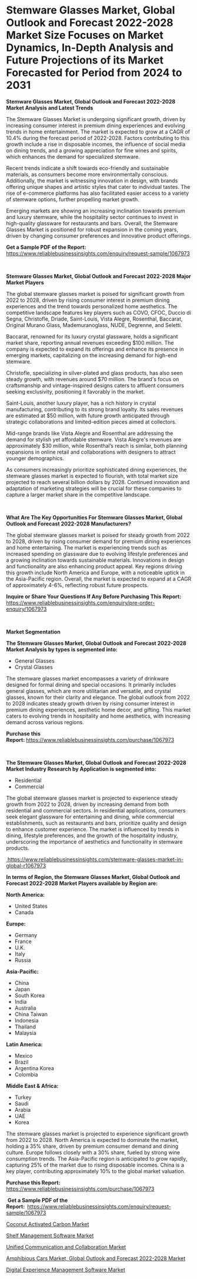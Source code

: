 <p><h1>Stemware Glasses Market, Global Outlook and Forecast 2022-2028 Market Size Focuses on Market Dynamics, In-Depth Analysis and Future Projections of its Market Forecasted for Period from 2024 to 2031</h1></p><p><strong>Stemware Glasses Market, Global Outlook and Forecast 2022-2028 Market Analysis and Latest Trends</strong></p>
<p><p>The Stemware Glasses Market is undergoing significant growth, driven by increasing consumer interest in premium dining experiences and evolving trends in home entertainment. The market is expected to grow at a CAGR of 10.4% during the forecast period of 2022-2028. Factors contributing to this growth include a rise in disposable incomes, the influence of social media on dining trends, and a growing appreciation for fine wines and spirits, which enhances the demand for specialized stemware.</p><p>Recent trends indicate a shift towards eco-friendly and sustainable materials, as consumers become more environmentally conscious. Additionally, the market is witnessing innovation in design, with brands offering unique shapes and artistic styles that cater to individual tastes. The rise of e-commerce platforms has also facilitated easier access to a variety of stemware options, further propelling market growth. </p><p>Emerging markets are showing an increasing inclination towards premium and luxury stemware, while the hospitality sector continues to invest in high-quality glassware for restaurants and bars. Overall, the Stemware Glasses Market is positioned for robust expansion in the coming years, driven by changing consumer preferences and innovative product offerings.</p></p>
<p><strong>Get a Sample PDF of the Report:&nbsp;</strong> <a href="https://www.reliablebusinessinsights.com/enquiry/request-sample/1067973?utm_campaign=75&utm_medium=2&utm_source=Github&utm_content=ia&utm_term=04122024&utm_id=stemware-glasses-market-global-outlook-and-forecast-2022-2028">https://www.reliablebusinessinsights.com/enquiry/request-sample/1067973</a></p>
<p>&nbsp;</p>
<p><strong>Stemware Glasses Market, Global Outlook and Forecast 2022-2028 Major Market Players</strong></p>
<p><p>The global stemware glasses market is poised for significant growth from 2022 to 2028, driven by rising consumer interest in premium dining experiences and the trend towards personalized home aesthetics. The competitive landscape features key players such as COVO, CFOC, Duccio di Segna, Christofle, Driade, Saint-Louis, Vista Alegre, Rosenthal, Baccarat, Original Murano Glass, Mademuranoglass, NUDE, Degrenne, and Seletti.</p><p>Baccarat, renowned for its luxury crystal glassware, holds a significant market share, reporting annual revenues exceeding $100 million. The company is expected to expand its offerings and enhance its presence in emerging markets, capitalizing on the increasing demand for high-end stemware.</p><p>Christofle, specializing in silver-plated and glass products, has also seen steady growth, with revenues around $70 million. The brand's focus on craftsmanship and vintage-inspired designs caters to affluent consumers seeking exclusivity, positioning it favorably in the market.</p><p>Saint-Louis, another luxury player, has a rich history in crystal manufacturing, contributing to its strong brand loyalty. Its sales revenues are estimated at $50 million, with future growth anticipated through strategic collaborations and limited-edition pieces aimed at collectors.</p><p>Mid-range brands like Vista Alegre and Rosenthal are addressing the demand for stylish yet affordable stemware. Vista Alegre's revenues are approximately $30 million, while Rosenthal’s reach is similar, both planning expansions in online retail and collaborations with designers to attract younger demographics.</p><p>As consumers increasingly prioritize sophisticated dining experiences, the stemware glasses market is expected to flourish, with total market size projected to reach several billion dollars by 2028. Continued innovation and adaptation of marketing strategies will be crucial for these companies to capture a larger market share in the competitive landscape.</p></p>
<p>&nbsp;</p>
<p><strong>What Are The Key Opportunities For Stemware Glasses Market, Global Outlook and Forecast 2022-2028 Manufacturers?</strong></p>
<p><p>The global stemware glasses market is poised for steady growth from 2022 to 2028, driven by rising consumer demand for premium dining experiences and home entertaining. The market is experiencing trends such as increased spending on glassware due to evolving lifestyle preferences and a growing inclination towards sustainable materials. Innovations in design and functionality are also enhancing product appeal. Key regions driving this growth include North America and Europe, with a noticeable uptick in the Asia-Pacific region. Overall, the market is expected to expand at a CAGR of approximately 4-6%, reflecting robust future prospects.</p></p>
<p><strong>Inquire or Share Your Questions If Any Before Purchasing This Report:</strong> <a href="https://www.reliablebusinessinsights.com/enquiry/pre-order-enquiry/1067973?utm_campaign=75&utm_medium=2&utm_source=Github&utm_content=ia&utm_term=04122024&utm_id=stemware-glasses-market-global-outlook-and-forecast-2022-2028">https://www.reliablebusinessinsights.com/enquiry/pre-order-enquiry/1067973</a></p>
<p>&nbsp;</p>
<p><strong>Market Segmentation</strong></p>
<p><strong>The Stemware Glasses Market, Global Outlook and Forecast 2022-2028 Market Analysis by types is segmented into:</strong></p>
<p><ul><li>General Glasses</li><li>Crystal Glasses</li></ul></p>
<p><p>The stemware glasses market encompasses a variety of drinkware designed for formal dining and special occasions. It primarily includes general glasses, which are more utilitarian and versatile, and crystal glasses, known for their clarity and elegance. The global outlook from 2022 to 2028 indicates steady growth driven by rising consumer interest in premium dining experiences, aesthetic home decor, and gifting. This market caters to evolving trends in hospitality and home aesthetics, with increasing demand across various regions.</p></p>
<p><strong>Purchase this Report:&nbsp;</strong><a href="https://www.reliablebusinessinsights.com/purchase/1067973?utm_campaign=75&utm_medium=2&utm_source=Github&utm_content=ia&utm_term=04122024&utm_id=stemware-glasses-market-global-outlook-and-forecast-2022-2028">https://www.reliablebusinessinsights.com/purchase/1067973</a></p>
<p>&nbsp;</p>
<p><strong>The Stemware Glasses Market, Global Outlook and Forecast 2022-2028 Market Industry Research by Application is segmented into:</strong></p>
<p><ul><li>Residential</li><li>Commercial</li></ul></p>
<p><p>The global stemware glasses market is projected to experience steady growth from 2022 to 2028, driven by increasing demand from both residential and commercial sectors. In residential applications, consumers seek elegant glassware for entertaining and dining, while commercial establishments, such as restaurants and bars, prioritize quality and design to enhance customer experience. The market is influenced by trends in dining, lifestyle preferences, and the growth of the hospitality industry, underscoring the importance of aesthetics and functionality in stemware products.</p></p>
<p><a href="https://www.reliablebusinessinsights.com/stemware-glasses-market-in-global-r1067973?utm_campaign=75&utm_medium=2&utm_source=Github&utm_content=ia&utm_term=04122024&utm_id=stemware-glasses-market-global-outlook-and-forecast-2022-2028">&nbsp;https://www.reliablebusinessinsights.com/stemware-glasses-market-in-global-r1067973</a></p>
<p><strong>In terms of Region, the Stemware Glasses Market, Global Outlook and Forecast 2022-2028 Market Players available by Region are:</strong></p>
<p>
    <p> <strong> North America: </strong>
        <ul>
            <li>United States</li>
            <li>Canada</li>
        </ul>
        </p> 
    <p> <strong> Europe: </strong>
        <ul>
            <li>Germany</li>
            <li>France</li>
            <li>U.K.</li>
            <li>Italy</li>
            <li>Russia</li>
        </ul>
        </p> 
    <p> <strong> Asia-Pacific: </strong>
        <ul>
            <li>China</li>
            <li>Japan</li>
            <li>South Korea</li>
            <li>India</li>
            <li>Australia</li>
            <li>China Taiwan</li>
            <li>Indonesia</li>
            <li>Thailand</li>
            <li>Malaysia</li>
        </ul>
        </p> 
    <p> <strong> Latin America: </strong>
        <ul>
            <li>Mexico</li>
            <li>Brazil</li>
            <li>Argentina Korea</li>
            <li>Colombia</li>
        </ul>
        </p> 
    <p> <strong> Middle East & Africa: </strong>
        <ul>
            <li>Turkey</li>
            <li>Saudi</li>
            <li>Arabia</li>
            <li>UAE</li>
            <li>Korea</li>
        </ul>
    </p>
    </p>
<p><p>The stemware glasses market is projected to experience significant growth from 2022 to 2028. North America is expected to dominate the market, holding a 35% share, driven by premium consumer demand and dining culture. Europe follows closely with a 30% share, fueled by strong wine consumption trends. The Asia-Pacific region is anticipated to grow rapidly, capturing 25% of the market due to rising disposable incomes. China is a key player, contributing approximately 10% to the global market valuation.</p></p>
<p><strong>Purchase this Report: </strong><a href="https://www.reliablebusinessinsights.com/purchase/1067973?utm_campaign=75&utm_medium=2&utm_source=Github&utm_content=ia&utm_term=04122024&utm_id=stemware-glasses-market-global-outlook-and-forecast-2022-2028">https://www.reliablebusinessinsights.com/purchase/1067973</a></p>
<p>&nbsp;<strong>Get a Sample PDF of the Report:&nbsp;&nbsp;</strong><a href="https://www.reliablebusinessinsights.com/enquiry/request-sample/1067973?utm_campaign=75&utm_medium=2&utm_source=Github&utm_content=ia&utm_term=04122024&utm_id=stemware-glasses-market-global-outlook-and-forecast-2022-2028">https://www.reliablebusinessinsights.com/enquiry/request-sample/1067973</a></p>
<p><strong></strong></p>
<p><p><a href="https://issuu.com/reportprime-2/docs/coconut-activated-carbon-market-size-2030.pptx?utm_campaign=75&utm_medium=2&utm_source=Github&utm_content=ia&utm_term=04122024&utm_id=stemware-glasses-market-global-outlook-and-forecast-2022-2028">Coconut Activated Carbon Market</a></p><p><a href="https://issuu.com/reportprime-2/docs/shelf-management-software-market-size-2030.pptx?utm_campaign=75&utm_medium=2&utm_source=Github&utm_content=ia&utm_term=04122024&utm_id=stemware-glasses-market-global-outlook-and-forecast-2022-2028">Shelf Management Software Market</a></p><p><a href="https://www.linkedin.com/pulse/positive-growth-trajectory-unified-communication-collaboration-a49pc?utm_campaign=75&utm_medium=2&utm_source=Github&utm_content=ia&utm_term=04122024&utm_id=stemware-glasses-market-global-outlook-and-forecast-2022-2028">Unified Communication and Collaboration Market</a></p><p><a href="https://github.com/rileymgdorcas/Market-Research-Report-List-1/blob/main/amphibious-cars-market-global-outlook-and-forecast-2022-2028-market.md?utm_campaign=75&utm_medium=2&utm_source=Github&utm_content=ia&utm_term=04122024&utm_id=stemware-glasses-market-global-outlook-and-forecast-2022-2028">Amphibious Cars Market, Global Outlook and Forecast 2022-2028 Market</a></p><p><a href="https://www.linkedin.com/pulse/analyzing-digital-experience-management-software-market-revenue-27aic?utm_campaign=75&utm_medium=2&utm_source=Github&utm_content=ia&utm_term=04122024&utm_id=stemware-glasses-market-global-outlook-and-forecast-2022-2028">Digital Experience Management Software Market</a></p></p>